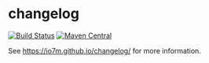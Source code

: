 changelog
===

[![Build Status](https://travis-ci.org/io7m/changelog.svg)](https://travis-ci.org/io7m/changelog)
[![Maven Central](https://maven-badges.herokuapp.com/maven-central/com.io7m.changelog/io7m-changelog/badge.png)](https://maven-badges.herokuapp.com/maven-central/com.io7m.changelog/io7m-changelog)

See https://io7m.github.io/changelog/ for more information.
